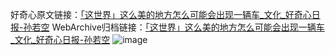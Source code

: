 好奇心原文链接：[「这世界」这么美的地方怎么可能会出现一辆车_文化_好奇心日报-孙若空](https://www.qdaily.com/articles/5752.html)
WebArchive归档链接：[「这世界」这么美的地方怎么可能会出现一辆车_文化_好奇心日报-孙若空](http://web.archive.org/web/20190623165443/https://www.qdaily.com/articles/5752.html)
![image](http://ww3.sinaimg.cn/large/007d5XDply1g3w93vnd1wj30u03es4qp)